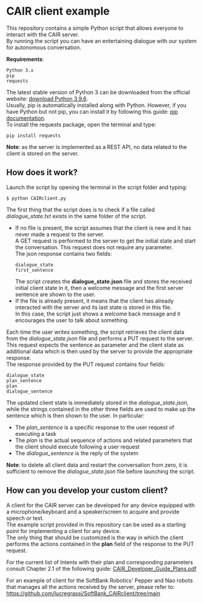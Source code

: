 # CAIR client example
This repository contains a simple Python script that allows everyone to interact with the CAIR server.  
By running the script you can have an entertaining dialogue with our system for autonomous conversation.

**Requirements**: 
```
Python 3.x
pip
requests
```
The latest stable version of Python 3 can be downloaded from the official website: [download Python 3.9.6](https://www.python.org/downloads/release/python-396/).   
Usually, pip is automatically installed along with Python. However, if you have Python but not pip, you can install it by following this guide: [pip documentation](https://pip.pypa.io/en/stable/installation/).  
To install the requests package, open the terminal and type:
```
pip install requests
```

**Note**: as the server is implemented as a REST API, no data related to the client is stored on the server.

## How does it work?
Launch the script by opening the terminal in the script folder and typing:
```
$ python CAIRclient.py
```
The first thing that the script does is to check if a file called *dialogue_state.txt* exists in the same folder of the script. 
* If no file is present, the script assumes that the client is new and it has never made a request to the server.  
  A GET request is performed to the server to get the initial state and start the conversation. This request does not require any parameter.  
  The json response contains two fields:
  ```
  dialogue_state
  first_sentence
  ```
  The script creates the **dialogue_state.json** file and stores the received initial client state in it, then a welcome message and the first server sentence are shown to the user.
* If the file is already present, it means that the client has already interacted with the server and its last state is stored in this file.  
  In this case, the script just shows a welcome back message and it encourages the user to talk about something.
  
Each time the user writes something, the script retrieves the client data from the *dialogue_state.json* file and performs a PUT request to the server. This request expects the sentence as parameter and the client state as additional data which is then used by the server to provide the appropriate response.  
The response provided by the PUT request contains four fields:
```
dialogue_state
plan_sentence
plan
dialogue_sentence
```
The updated client state is immediately stored in the *dialogue_state.json*, while the strings contained in the other three fields are used to make up the sentence which is then shown to the user. In particular:
* The *plan_sentence* is a specific response to the user request of executing a task 
* The *plan* is the actual sequence of actions and related parameters that the client should execute following a user request
* The *dialogue_sentence* is the reply of the system

**Note**: to delete all client data and restart the conversation from zero, it is sufficient to remove the *dialogue_state.json* file before launching the script.

## How can you develop your custom client?
A client for the CAIR server can be developed for any device equipped with a microphone/keyboard and a speaker/screen to acquire and provide speech or text.  
The example script provided in this repository can be used as a starting point for implementing a client for any device.  
The only thing that should be customized is the way in which the client performs the actions contained in the **plan** field of the response to the PUT request.

For the current list of Intents with their plan and corresponding parameters consult Chapter 2.1 of the following guide: [CAIR_Developer_Guide_Plans.pdf](https://github.com/lucregrassi/CAIRclient_example/files/7039311/CAIR_Developer_Guide_Plans.pdf)


For an example of client for the SoftBank Robotics' Pepper and Nao robots that manages all the actions received by the server, please refer to: https://github.com/lucregrassi/SoftBank_CAIRclient/tree/main

